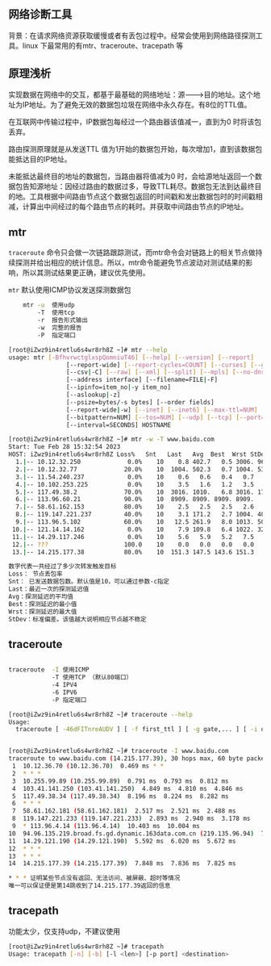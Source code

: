 ## 网络诊断工具

背景：在请求网络资源获取缓慢或者有丢包过程中。经常会使用到网络路径探测工具。linux 下最常用的有mtr、traceroute、tracepath 等

## 原理浅析

实现数据在网络中的交互，都基于最基础的网络地址：源--->目的地址。这个地址为IP地址。为了避免无效的数据包垃圾在网络中永久存在。有8位的TTL值。

在互联网中传输过程中，IP数据包每经过一个路由器该值减一，直到为0 时将该包丢弃。

路由探测原理就是从发送TTL 值为1开始的数据包开始，每次增加1，直到该数据包能抵达目的IP地址。

未能抵达最终目的地址的数据包，当路由器将值减为0 时，会给源地址返回一个数据包告知源地址：因经过路由的数据过多，导致TTL耗尽。数据包无法到达最终目的地。工具根据中间路由节点这个数据包返回的时间戳和发出数据包时的时间戳相减，计算出中间经过的每个路由节点的耗时。并获取中间路由节点的IP地址。

## mtr

`traceroute` 命令只会做一次链路跟踪测试，而mtr命令会对链路上的相关节点做持续探测并给出相应的统计信息。所以，mtr命令能避免节点波动对测试结果的影响，所以其测试结果更正确，建议优先使用。

`mtr` 默认使用ICMP协议发送探测数据包

```bash
    mtr -u  使用udp
        -T  使用tcp
        -r  报告形式输出
        -w  完整的报告
        -P  指定端口

[root@iZwz9in4retlu6s4wr8rh8Z ~]# mtr --help
usage: mtr [-BfhvrwctglxspQomniuT46] [--help] [--version] [--report]
                [--report-wide] [--report-cycles=COUNT] [--curses] [--gtk]
                [--csv|-C] [--raw] [--xml] [--split] [--mpls] [--no-dns] [--show-ips]
                [--address interface] [--filename=FILE|-F]
                [--ipinfo=item_no|-y item_no]
                [--aslookup|-z]
                [--psize=bytes/-s bytes] [--order fields]
                [--report-wide|-w] [--inet] [--inet6] [--max-ttl=NUM] [--first-ttl=NUM]
                [--bitpattern=NUM] [--tos=NUM] [--udp] [--tcp] [--port=PORT] [--timeout=SECONDS]
                [--interval=SECONDS] HOSTNAME

[root@iZwz9in4retlu6s4wr8rh8Z ~]# mtr -w -T www.baidu.com
Start: Tue Feb 28 15:32:54 2023
HOST: iZwz9in4retlu6s4wr8rh8Z Loss%   Snt   Last   Avg  Best  Wrst StDev
  1.|-- 10.12.32.250             0.0%    10    0.8 402.7   0.5 3006. 968.9
  2.|-- 10.12.32.77             20.0%    10  1004. 502.3   0.7 1004. 536.1
  3.|-- 11.54.240.237            0.0%    10    0.6   0.6   0.4   0.7   0.0
  4.|-- 10.102.253.225           0.0%    10    3.5   1.6   1.2   3.5   0.7
  5.|-- 117.49.38.2             70.0%    10  3016. 1010.   6.8 3016. 1737.6
  6.|-- 113.96.60.21            90.0%    10  8909. 8909. 8909. 8909.   0.0
  7.|-- 58.61.162.153           80.0%    10    2.5   2.5   2.5   2.6   0.0
  8.|-- 119.147.221.237         40.0%    10    3.1 171.2   2.7 1004. 408.0
  9.|-- 113.96.5.102            60.0%    10   12.5 261.9   8.0 1013. 500.9
 10.|-- 121.14.14.162            0.0%    10    7.9 109.8   6.4 1022. 320.6
 11.|-- 14.29.117.246            0.0%    10    5.6   5.9   5.2   7.5   0.5
 12.|-- ???                     100.0    10    0.0   0.0   0.0   0.0   0.0
 13.|-- 14.215.177.38           80.0%    10  151.3 147.5 143.6 151.3   5.4

数字代表一共经过了多少次转发触发目标
Loss： 节点丢包率
Snt： 已发送数据包数。默认值是10，可以通过参数-c指定
Last：最近一次的探测延迟值
Avg：探测延迟的平均值
Best：探测延迟的最小值
Wrst：探测延迟的最大值
StDev：标准偏差。该值越大说明相应节点越不稳定
```

## traceroute



```bash

traceroute  -I 使用ICMP
            -T 使用TCP （默认80端口）
            -4 IPV4
            -6 IPV6
            -P 指定端口

[root@iZwz9in4retlu6s4wr8rh8Z ~]# traceroute --help
Usage:
  traceroute [ -46dFITnreAUDV ] [ -f first_ttl ] [ -g gate,... ] [ -i device ] [ -m max_ttl ] [ -N squeries ] [ -p port ] [ -t tos ] [ -l flow_label ] [ -w waittime ] [ -q nqueries ] [ -s src_addr ] [ -z sendwait ] [ --fwmark=num ] host [ packetlen ]


[root@iZwz9in4retlu6s4wr8rh8Z ~]# traceroute -I www.baidu.com
traceroute to www.baidu.com (14.215.177.39), 30 hops max, 60 byte packets
 1  10.12.36.70 (10.12.36.70)  0.469 ms * *
 2  * * *
 3  10.255.99.89 (10.255.99.89)  0.791 ms  0.793 ms  0.812 ms
 4  103.41.141.250 (103.41.141.250)  4.849 ms  4.810 ms  4.846 ms
 5  117.49.38.34 (117.49.38.34)  8.196 ms  8.224 ms  8.282 ms
 6  * * *
 7  58.61.162.181 (58.61.162.181)  2.517 ms  2.521 ms  2.488 ms
 8  119.147.221.233 (119.147.221.233)  2.893 ms  2.940 ms  3.178 ms
 9  * 113.96.4.14 (113.96.4.14)  10.403 ms  10.004 ms
10  94.96.135.219.broad.fs.gd.dynamic.163data.com.cn (219.135.96.94)  7.579 ms  7.472 ms  7.478 ms
11  14.29.121.190 (14.29.121.190)  5.592 ms  6.020 ms  5.672 ms
12  * * *
13  * * *
14  14.215.177.39 (14.215.177.39)  7.848 ms  7.836 ms  7.825 ms

* * * 证明某些节点没有返回、无法访问、被屏蔽、超时等情况
唯一可以保证便是第14跳收到了14.215.177.39返回的信息
```


## tracepath

功能太少，仅支持udp，不建议使用

```bash
[root@iZwz9in4retlu6s4wr8rh8Z ~]# tracepath
Usage: tracepath [-n] [-b] [-l <len>] [-p port] <destination>
```